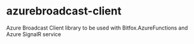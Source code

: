 # azurebroadcast-client
Azure Broadcast Client library to be used with Bitfox.AzureFunctions and Azure SignalR service
